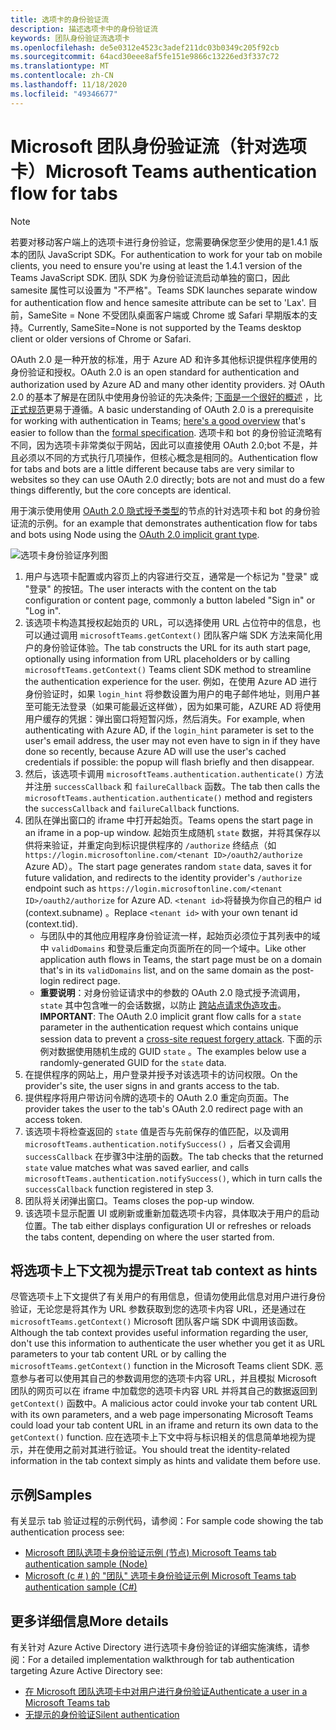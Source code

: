 ```yaml
---
title: 选项卡的身份验证流
description: 描述选项卡中的身份验证流
keywords: 团队身份验证流选项卡
ms.openlocfilehash: de5e0312e4523c3adef211dc03b0349c205f92cb
ms.sourcegitcommit: 64acd30eee8af5fe151e9866c13226ed3f337c72
ms.translationtype: MT
ms.contentlocale: zh-CN
ms.lasthandoff: 11/18/2020
ms.locfileid: "49346677"
---
```

# <a name="microsoft-teams-authentication-flow-for-tabs"></a><span data-ttu-id="a85d6-104">Microsoft 团队身份验证流（针对选项卡）</span><span class="sxs-lookup"><span data-stu-id="a85d6-104">Microsoft Teams authentication flow for tabs</span></span>

> [!Note]
> <span data-ttu-id="a85d6-105">若要对移动客户端上的选项卡进行身份验证，您需要确保您至少使用的是1.4.1 版本的团队 JavaScript SDK。</span><span class="sxs-lookup"><span data-stu-id="a85d6-105">For authentication to work for your tab on mobile clients, you need to ensure you're using at least the 1.4.1 version of the Teams JavaScript SDK.</span></span>
> <span data-ttu-id="a85d6-106">团队 SDK 为身份验证流启动单独的窗口，因此 samesite 属性可以设置为 "不严格"。</span><span class="sxs-lookup"><span data-stu-id="a85d6-106">Teams SDK launches separate window for authentication flow and hence samesite attribute can be set to 'Lax'.</span></span> <span data-ttu-id="a85d6-107">目前，SameSite = None 不受团队桌面客户端或 Chrome 或 Safari 早期版本的支持。</span><span class="sxs-lookup"><span data-stu-id="a85d6-107">Currently, SameSite=None is not supported by the Teams desktop client or older versions of Chrome or Safari.</span></span>

<span data-ttu-id="a85d6-108">OAuth 2.0 是一种开放的标准，用于 Azure AD 和许多其他标识提供程序使用的身份验证和授权。</span><span class="sxs-lookup"><span data-stu-id="a85d6-108">OAuth 2.0 is an open standard for authentication and authorization used by Azure AD and many other identity providers.</span></span> <span data-ttu-id="a85d6-109">对 OAuth 2.0 的基本了解是在团队中使用身份验证的先决条件; [下面是一个很好的概述](https://aaronparecki.com/oauth-2-simplified/) ，比 [正式规范](https://oauth.net/2/)更易于遵循。</span><span class="sxs-lookup"><span data-stu-id="a85d6-109">A basic understanding of OAuth 2.0 is a prerequisite for working with authentication in Teams; [here's a good overview](https://aaronparecki.com/oauth-2-simplified/) that's easier to follow than the [formal specification](https://oauth.net/2/).</span></span> <span data-ttu-id="a85d6-110">选项卡和 bot 的身份验证流略有不同，因为选项卡非常类似于网站，因此可以直接使用 OAuth 2.0;bot 不是，并且必须以不同的方式执行几项操作，但核心概念是相同的。</span><span class="sxs-lookup"><span data-stu-id="a85d6-110">Authentication flow for tabs and bots are a little different because tabs are very similar to websites so they can use OAuth 2.0 directly; bots are not and must do a few things differently, but the core concepts are identical.</span></span>

<span data-ttu-id="a85d6-111">用于演示使用使用 [OAuth 2.0 隐式授予类型](https://oauth.net/2/grant-types/implicit/)的节点的针对选项卡和 bot 的身份验证流的示例。</span><span class="sxs-lookup"><span data-stu-id="a85d6-111">for an example that demonstrates authentication flow for tabs and bots using Node using the [OAuth 2.0 implicit grant type](https://oauth.net/2/grant-types/implicit/).</span></span>

![选项卡身份验证序列图](~/assets/images/authentication/tab_auth_sequence_diagram.png)

1. <span data-ttu-id="a85d6-113">用户与选项卡配置或内容页上的内容进行交互，通常是一个标记为 "登录" 或 "登录" 的按钮。</span><span class="sxs-lookup"><span data-stu-id="a85d6-113">The user interacts with the content on the tab configuration or content page, commonly a button labeled "Sign in" or "Log in".</span></span>
2. <span data-ttu-id="a85d6-114">该选项卡构造其授权起始页的 URL，可以选择使用 URL 占位符中的信息，也可以通过调用 `microsoftTeams.getContext()` 团队客户端 SDK 方法来简化用户的身份验证体验。</span><span class="sxs-lookup"><span data-stu-id="a85d6-114">The tab constructs the URL for its auth start page, optionally using information from URL placeholders or by calling `microsoftTeams.getContext()` Teams client SDK method to streamline the authentication experience for the user.</span></span> <span data-ttu-id="a85d6-115">例如，在使用 Azure AD 进行身份验证时，如果 `login_hint` 将参数设置为用户的电子邮件地址，则用户甚至可能无法登录（如果可能最近这样做），因为如果可能，AZURE AD 将使用用户缓存的凭据：弹出窗口将短暂闪烁，然后消失。</span><span class="sxs-lookup"><span data-stu-id="a85d6-115">For example, when authenticating with Azure AD, if the `login_hint` parameter is set to the user's email address, the user may not even have to sign in if they have done so recently, because Azure AD will use the user's cached credentials if possible: the popup will flash briefly and then disappear.</span></span>
3. <span data-ttu-id="a85d6-116">然后，该选项卡调用 `microsoftTeams.authentication.authenticate()` 方法并注册 `successCallback` 和 `failureCallback` 函数。</span><span class="sxs-lookup"><span data-stu-id="a85d6-116">The tab then calls the `microsoftTeams.authentication.authenticate()` method and registers the `successCallback` and `failureCallback` functions.</span></span>
4. <span data-ttu-id="a85d6-117">团队在弹出窗口的 iframe 中打开起始页。</span><span class="sxs-lookup"><span data-stu-id="a85d6-117">Teams opens the start page in an iframe in a pop-up window.</span></span> <span data-ttu-id="a85d6-118">起始页生成随机 `state` 数据，并将其保存以供将来验证，并重定向到标识提供程序的 `/authorize` 终结点（如 `https://login.microsoftonline.com/<tenant ID>/oauth2/authorize` Azure AD）。</span><span class="sxs-lookup"><span data-stu-id="a85d6-118">The start page generates random `state` data, saves it for future validation, and redirects to the identity provider's `/authorize` endpoint such as `https://login.microsoftonline.com/<tenant ID>/oauth2/authorize` for Azure AD.</span></span> <span data-ttu-id="a85d6-119">`<tenant id>`将替换为你自己的租户 id (context.subname) 。</span><span class="sxs-lookup"><span data-stu-id="a85d6-119">Replace `<tenant id>` with your own tenant id (context.tid).</span></span>
    * <span data-ttu-id="a85d6-120">与团队中的其他应用程序身份验证流一样，起始页必须位于其列表中的域中 `validDomains` 和登录后重定向页面所在的同一个域中。</span><span class="sxs-lookup"><span data-stu-id="a85d6-120">Like other application auth flows in Teams, the start page must be on a domain that's in its `validDomains` list, and on the same domain as the post-login redirect page.</span></span>
    * <span data-ttu-id="a85d6-121">**重要说明**：对身份验证请求中的参数的 OAuth 2.0 隐式授予流调用， `state` 其中包含唯一的会话数据，以防止 [跨站点请求伪造攻击](https://en.wikipedia.org/wiki/Cross-site_request_forgery)。</span><span class="sxs-lookup"><span data-stu-id="a85d6-121">**IMPORTANT**: The OAuth 2.0 implicit grant flow calls for a `state` parameter in the authentication request which contains unique session data to prevent a [cross-site request forgery attack](https://en.wikipedia.org/wiki/Cross-site_request_forgery).</span></span> <span data-ttu-id="a85d6-122">下面的示例对数据使用随机生成的 GUID `state` 。</span><span class="sxs-lookup"><span data-stu-id="a85d6-122">The examples below use a randomly-generated GUID for the `state` data.</span></span>
5. <span data-ttu-id="a85d6-123">在提供程序的网站上，用户登录并授予对该选项卡的访问权限。</span><span class="sxs-lookup"><span data-stu-id="a85d6-123">On the provider's site, the user signs in and grants access to the tab.</span></span>
6. <span data-ttu-id="a85d6-124">提供程序将用户带访问令牌的选项卡的 OAuth 2.0 重定向页面。</span><span class="sxs-lookup"><span data-stu-id="a85d6-124">The provider takes the user to the tab's OAuth 2.0 redirect page with an access token.</span></span>
7. <span data-ttu-id="a85d6-125">该选项卡将检查返回的 `state` 值是否与先前保存的值匹配，以及调用 `microsoftTeams.authentication.notifySuccess()` ，后者又会调用 `successCallback` 在步骤3中注册的函数。</span><span class="sxs-lookup"><span data-stu-id="a85d6-125">The tab checks that the returned `state` value matches what was saved earlier, and calls `microsoftTeams.authentication.notifySuccess()`, which in turn calls the `successCallback` function registered in step 3.</span></span>
8. <span data-ttu-id="a85d6-126">团队将关闭弹出窗口。</span><span class="sxs-lookup"><span data-stu-id="a85d6-126">Teams closes the pop-up window.</span></span>
9. <span data-ttu-id="a85d6-127">该选项卡显示配置 UI 或刷新或重新加载选项卡内容，具体取决于用户的启动位置。</span><span class="sxs-lookup"><span data-stu-id="a85d6-127">The tab either displays configuration UI or refreshes or reloads the tabs content, depending on where the user started from.</span></span>

## <a name="treat-tab-context-as-hints"></a><span data-ttu-id="a85d6-128">将选项卡上下文视为提示</span><span class="sxs-lookup"><span data-stu-id="a85d6-128">Treat tab context as hints</span></span>

<span data-ttu-id="a85d6-129">尽管选项卡上下文提供了有关用户的有用信息，但请勿使用此信息对用户进行身份验证，无论您是将其作为 URL 参数获取到您的选项卡内容 URL，还是通过在 `microsoftTeams.getContext()` Microsoft 团队客户端 SDK 中调用该函数。</span><span class="sxs-lookup"><span data-stu-id="a85d6-129">Although the tab context provides useful information regarding the user, don't use this information to authenticate the user whether you get it as URL parameters to your tab content URL or by calling the `microsoftTeams.getContext()` function in the Microsoft Teams client SDK.</span></span> <span data-ttu-id="a85d6-130">恶意参与者可以使用其自己的参数调用您的选项卡内容 URL，并且模拟 Microsoft 团队的网页可以在 iframe 中加载您的选项卡内容 URL 并将其自己的数据返回到 `getContext()` 函数中。</span><span class="sxs-lookup"><span data-stu-id="a85d6-130">A malicious actor could invoke your tab content URL with its own parameters, and a web page impersonating Microsoft Teams could load your tab content URL in an iframe and return its own data to the `getContext()` function.</span></span> <span data-ttu-id="a85d6-131">应在选项卡上下文中将与标识相关的信息简单地视为提示，并在使用之前对其进行验证。</span><span class="sxs-lookup"><span data-stu-id="a85d6-131">You should treat the identity-related information in the tab context simply as hints and validate them before use.</span></span>

## <a name="samples"></a><span data-ttu-id="a85d6-132">示例</span><span class="sxs-lookup"><span data-stu-id="a85d6-132">Samples</span></span>

<span data-ttu-id="a85d6-133">有关显示 tab 验证过程的示例代码，请参阅：</span><span class="sxs-lookup"><span data-stu-id="a85d6-133">For sample code showing the tab authentication process see:</span></span>

* [<span data-ttu-id="a85d6-134">Microsoft 团队选项卡身份验证示例 (节点) </span><span class="sxs-lookup"><span data-stu-id="a85d6-134">Microsoft Teams tab authentication sample (Node)</span></span>](https://github.com/OfficeDev/microsoft-teams-sample-complete-node)
* [<span data-ttu-id="a85d6-135">Microsoft (c # ) 的 "团队" 选项卡身份验证示例 </span><span class="sxs-lookup"><span data-stu-id="a85d6-135">Microsoft Teams tab authentication sample (C#)</span></span>](https://github.com/OfficeDev/microsoft-teams-sample-complete-csharp)

## <a name="more-details"></a><span data-ttu-id="a85d6-136">更多详细信息</span><span class="sxs-lookup"><span data-stu-id="a85d6-136">More details</span></span>

<span data-ttu-id="a85d6-137">有关针对 Azure Active Directory 进行选项卡身份验证的详细实施演练，请参阅：</span><span class="sxs-lookup"><span data-stu-id="a85d6-137">For a detailed implementation walkthrough for tab authentication targeting Azure Active Directory see:</span></span>

* [<span data-ttu-id="a85d6-138">在 Microsoft 团队选项卡中对用户进行身份验证</span><span class="sxs-lookup"><span data-stu-id="a85d6-138">Authenticate a user in a Microsoft Teams tab</span></span>](~/tabs/how-to/authentication/auth-tab-AAD.md)
* [<span data-ttu-id="a85d6-139">无提示的身份验证</span><span class="sxs-lookup"><span data-stu-id="a85d6-139">Silent authentication</span></span>](~/tabs/how-to/authentication/auth-silent-AAD.md)
